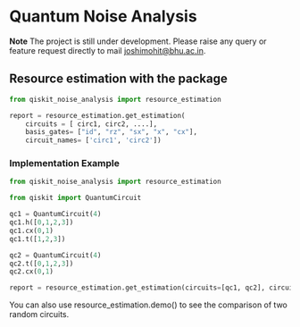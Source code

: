# Quantum Noise Analysis
**Note**
The project is still under development. Please raise any query or feature request directly to mail joshimohit@bhu.ac.in.

## Resource estimation with the package
```python
from qiskit_noise_analysis import resource_estimation

report = resource_estimation.get_estimation(
    circuits = [ circ1, circ2, ....], 
    basis_gates= ["id", "rz", "sx", "x", "cx"],
    circuit_names= ['circ1', 'circ2'])

```


### Implementation Example
```python
from qiskit_noise_analysis import resource_estimation

from qiskit import QuantumCircuit

qc1 = QuantumCircuit(4)
qc1.h([0,1,2,3])
qc1.cx(0,1)
qc1.t([1,2,3])

qc2 = QuantumCircuit(4)
qc2.t([0,1,2,3])
qc2.cx(0,1)

report = resource_estimation.get_estimation(circuits=[qc1, qc2], circuit_names =['qc1','qc2'])

```

You can also use resource_estimation.demo() to see the comparison of two random circuits.